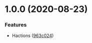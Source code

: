 # 1.0.0 (2020-08-23)


### Features

* Hactions ([963c024](https://github.com/rriosper/hactions/commit/963c02416394d4c181e0ed4f7630e98ea7db4523))
